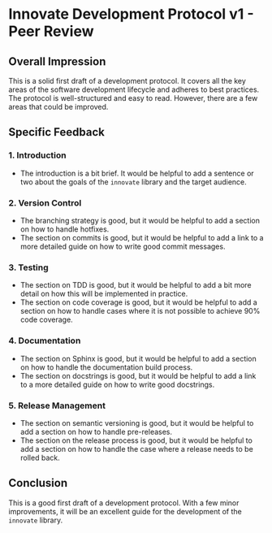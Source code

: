 # Innovate Development Protocol v1 - Peer Review

## Overall Impression

This is a solid first draft of a development protocol. It covers all the key areas of the software development lifecycle and adheres to best practices. The protocol is well-structured and easy to read. However, there are a few areas that could be improved.

## Specific Feedback

### 1. Introduction

-   The introduction is a bit brief. It would be helpful to add a sentence or two about the goals of the `innovate` library and the target audience.

### 2. Version Control

-   The branching strategy is good, but it would be helpful to add a section on how to handle hotfixes.
-   The section on commits is good, but it would be helpful to add a link to a more detailed guide on how to write good commit messages.

### 3. Testing

-   The section on TDD is good, but it would be helpful to add a bit more detail on how this will be implemented in practice.
-   The section on code coverage is good, but it would be helpful to add a section on how to handle cases where it is not possible to achieve 90% code coverage.

### 4. Documentation

-   The section on Sphinx is good, but it would be helpful to add a section on how to handle the documentation build process.
-   The section on docstrings is good, but it would be helpful to add a link to a more detailed guide on how to write good docstrings.

### 5. Release Management

-   The section on semantic versioning is good, but it would be helpful to add a section on how to handle pre-releases.
-   The section on the release process is good, but it would be helpful to add a section on how to handle the case where a release needs to be rolled back.

## Conclusion

This is a good first draft of a development protocol. With a few minor improvements, it will be an excellent guide for the development of the `innovate` library.

